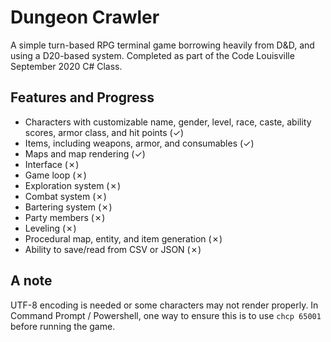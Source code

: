 # Dungeon Crawler
A simple turn-based RPG terminal game borrowing heavily from D&D, and using a D20-based system. Completed as part of the Code Louisville September 2020 C# Class.

## Features and Progress
- Characters with customizable name, gender, level, race, caste, ability scores, armor class, and hit points (✓)
- Items, including weapons, armor, and consumables (✓)
- Maps and map rendering (✓)
- Interface (✗)
- Game loop (✗)
- Exploration system (✗)
- Combat system (✗)
- Bartering system (✗)
- Party members (✗)
- Leveling (✗)
- Procedural map, entity, and item generation (✗)
- Ability to save/read from CSV or JSON (✗)

## A note
UTF-8 encoding is needed or some characters may not render properly. In Command Prompt / Powershell, one way to ensure this is to use `chcp 65001` before running the game.